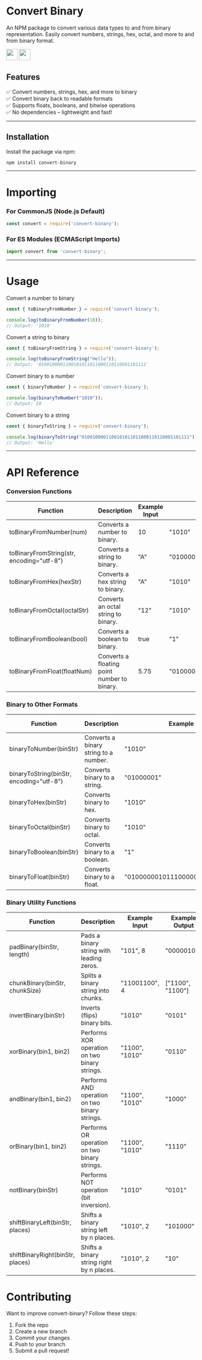 # Convert Binary  
An NPM package to convert various data types to and from binary representation. Easily convert numbers, strings, hex, octal, and more to and from binary format.  

<code><img height="30" src="https://img.shields.io/badge/NPM-111111?style=for-the-badge&logo=npm&logoColor=#c63635"></code>  <code><img height="30" src="https://img.shields.io/badge/JavaScript-111111?style=for-the-badge&logo=javascript&logoColor=F7DF1E"></code>

## **Features**  
✅ Convert numbers, strings, hex, and more to binary  
✅ Convert binary back to readable formats  
✅ Supports floats, booleans, and bitwise operations  
✅ No dependencies – lightweight and fast!  

---

## **Installation**  
Install the package via npm:  
```sh
npm install convert-binary
```

--- 

# Importing

### For CommonJS (Node.js Default)

```js
const convert = require('convert-binary');
```

### For ES Modules (ECMAScript Imports)

```js
import convert from 'convert-binary';
```

---

# Usage
Convert a number to binary

```js
const { toBinaryFromNumber } = require('convert-binary');

console.log(toBinaryFromNumber(10));  
// Output: '1010'
```

Convert a string to binary

```js
const { toBinaryFromString } = require('convert-binary');

console.log(toBinaryFromString("Hello"));  
// Output: '0100100001100101011011000110110001101111'
```

Convert binary to a number

```js
const { binaryToNumber } = require('convert-binary');

console.log(binaryToNumber("1010"));  
// Output: 10
```

Convert binary to a string

```js
const { binaryToString } = require('convert-binary');

console.log(binaryToString("0100100001100101011011000110110001101111"));  
// Output: 'Hello'
```

---

# API Reference

### Conversion Functions

| Function                  | Description                              | Example Input | Example Output                      |
|---------------------------|------------------------------------------|---------------|-------------------------------------|
| toBinaryFromNumber(num)   | Converts a number to binary.             | 10            | "1010"                              |
| toBinaryFromString(str, encoding="utf-8") | Converts a string to binary.             | "A"           | "01000001"                          |
| toBinaryFromHex(hexStr)   | Converts a hex string to binary.         | "A"           | "1010"                              |
| toBinaryFromOctal(octalStr) | Converts an octal string to binary.      | "12"          | "1010"                              |
| toBinaryFromBoolean(bool) | Converts a boolean to binary.            | true          | "1"                                 |
| toBinaryFromFloat(floatNum) | Converts a floating point number to binary. | 5.75         | "01000000101110000000000000000000"  |



### Binary to Other Formats

| Function              | Description                          | Example Input                              | Example Output |
|-----------------------|--------------------------------------|--------------------------------------------|----------------|
| binaryToNumber(binStr) | Converts a binary string to a number. | "1010"                                     | 10             |
| binaryToString(binStr, encoding="utf-8") | Converts binary to a string. | "01000001"                                 | "A"            |
| binaryToHex(binStr)   | Converts binary to hex.              | "1010"                                     | "A"            |
| binaryToOctal(binStr) | Converts binary to octal.            | "1010"                                     | "12"           |
| binaryToBoolean(binStr) | Converts binary to a boolean.       | "1"                                        | true           |
| binaryToFloat(binStr) | Converts binary to a float.          | "01000000101110000000000000000000"         | 5.75           |

### Binary Utility Functions

| Function              | Description                                      | Example Input       | Example Output |
|-----------------------|--------------------------------------------------|---------------------|----------------|
| padBinary(binStr, length) | Pads a binary string with leading zeros.         | "101", 8            | "00000101"     |
| chunkBinary(binStr, chunkSize) | Splits a binary string into chunks.              | "11001100", 4       | ["1100", "1100"]|
| invertBinary(binStr)  | Inverts (flips) binary bits.                      | "1010"              | "0101"         |
| xorBinary(bin1, bin2) | Performs XOR operation on two binary strings.     | "1100", "1010"      | "0110"         |
| andBinary(bin1, bin2) | Performs AND operation on two binary strings.     | "1100", "1010"      | "1000"         |
| orBinary(bin1, bin2)  | Performs OR operation on two binary strings.      | "1100", "1010"      | "1110"         |
| notBinary(binStr)     | Performs NOT operation (bit inversion).           | "1010"              | "0101"         |
| shiftBinaryLeft(binStr, places) | Shifts a binary string left by n places.         | "1010", 2           | "101000"       |
| shiftBinaryRight(binStr, places) | Shifts a binary string right by n places.        | "1010", 2           | "10"           |


# Contributing
Want to improve convert-binary? Follow these steps:

1. Fork the repo 
2. Create a new branch 
3. Commit your changes 
4. Push to your branch 
5. Submit a pull request! 